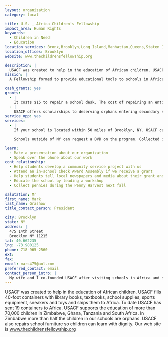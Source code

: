 ```yaml
---
layout: organization
category: local

title: U.S. _ Africa Children's Fellowship
impact_area: Human Rights
keywords: 
  - Children in Need
  - Education
location_services: Bronx,Brooklyn,Long Island,Manhattan,Queens,Staten Island,Greater New York
location_offices: Brooklyn
website: www.thechildrensfellowship.org

description: |
  USACF was created to help in the education of African children. USACF fills 40-foot containers with library books, textbooks, school supplies, sports equipment, sneakers and toys and ships them to Africa. To date USACF has sent 19 containers to Africa. USACF supports the education of more than 70,000 children in Zimbabwe, Ghana, Tanzania and South Africa. In Zimbabwe more than half the children in our schools are orphans. USACF also repairs school furniture so children can learn with dignity. Our web site is www.thechildrensfellowship.org
mission: |
  A Fellowship formed to provide educational tools to schools in Africa.

cash_grants: yes
grants: 
  - |
    It costs $15 to repair a school desk. The cost of repairing an entire classroom is $600. Schools and organizations that raise more than $150 can have their name stenciled onto the repaired desks.
  - |
    USACF offers scholarships to deserving orphans entering secondary school. Cost is $200 a year. Schools sponsoring a child in high school will receive a letter from that child. USACF asks for a four year commitment to that child's education.
service_opp: yes
services: 
  - |
    If your school is located within 50 miles of Brooklyn, NY. USACF can arrange for a speaker to come to your school and talk about the program. After a presentation, students are asked to bring in their own children's books, school supplies, art supplies, sports equipment and toys. After donations are boxed, USACF will pick up the donations if there are more than 10 boxes. 

    Schools outside of NY can request a DVD on the program. Collected items would be shipped to USACF in Brooklyn

learn: 
  - Make a presentation about our organization
  - Speak over the phone about our work
cont_relationship: 
  - Help students develop a community service project with us
  - Attend an in-school Check Award Assembly if we receive a grant
  - Help students tell local newspapers and media about their grant and/or project with us
  - Educate the school by leading a workshop
  - Collect pennies during the Penny Harvest next fall

salutation: Mr
first_name: Mark
last_name: Grashow
title_contact_person: President

city: Brooklyn
state: NY
address: |
  475 14th Street  
  Brooklyn NY 11215
lat: 40.662235
lng: -73.980125
phone: 718-965-2560
ext: 
fax: 
email: mars475@aol.com
preferred_contact: email
contact_person_intro: |
  My wife and I co-founded USACF after visiting schools in Africa and seeing that the schools had no books, no school supplies, no libraries and no sports equipment. Once home from Africa we found 35 schools in NY to become sister schools to schools in Africa. Before starting USACF I taught for 35 years in a Brooklyn High School.
---
```

USACF was created to help in the education of African children. USACF fills 40-foot containers with library books, textbooks, school supplies, sports equipment, sneakers and toys and ships them to Africa. To date USACF has sent 19 containers to Africa. USACF supports the education of more than 70,000 children in Zimbabwe, Ghana, Tanzania and South Africa. In Zimbabwe more than half the children in our schools are orphans. USACF also repairs school furniture so children can learn with dignity. Our web site is www.thechildrensfellowship.org